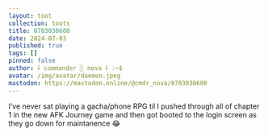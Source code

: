```yaml
---
layout: toot
collection: toots
title: 0703030600
date: 2024-07-03
published: true
tags: []
pinned: false
author: ⸸ commander ░ nova ⸸ :~$
avatar: /img/avatar/daemon.jpeg
mastodon: https://mastodon.online/@cmdr_nova/0703030600
---
```


I’ve never sat playing a gacha/phone RPG til I pushed through all of chapter 1 in the new AFK Journey game and then got booted to the login screen as they go down for maintanence 😂
